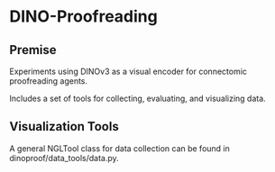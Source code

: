 # DINO-Proofreading

## Premise
Experiments using DINOv3 as a visual encoder for connectomic proofreading agents.

Includes a set of tools for collecting, evaluating, and visualizing data.

## Visualization Tools
A general NGLTool class for data collection can be found in dinoproof/data_tools/data.py.
